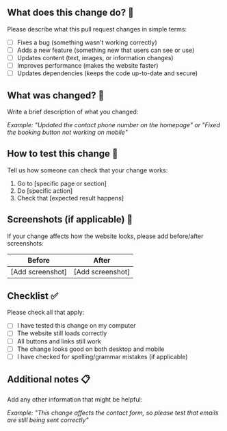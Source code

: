 ## What does this change do? 🤔

Please describe what this pull request changes in simple terms:

- [ ] Fixes a bug (something wasn't working correctly)
- [ ] Adds a new feature (something new that users can see or use)
- [ ] Updates content (text, images, or information changes)
- [ ] Improves performance (makes the website faster)
- [ ] Updates dependencies (keeps the code up-to-date and secure)

## What was changed? 📝

Write a brief description of what you changed:

_Example: "Updated the contact phone number on the homepage" or "Fixed the booking button not working on mobile"_

## How to test this change 🧪

Tell us how someone can check that your change works:

1. Go to [specific page or section]
2. Do [specific action]
3. Check that [expected result happens]

## Screenshots (if applicable) 📸

If your change affects how the website looks, please add before/after screenshots:

| Before | After |
|--------|-------|
| [Add screenshot] | [Add screenshot] |

## Checklist ✅

Please check all that apply:

- [ ] I have tested this change on my computer
- [ ] The website still loads correctly
- [ ] All buttons and links still work
- [ ] The change looks good on both desktop and mobile
- [ ] I have checked for spelling/grammar mistakes (if applicable)

## Additional notes 📋

Add any other information that might be helpful:

_Example: "This change affects the contact form, so please test that emails are still being sent correctly"_
